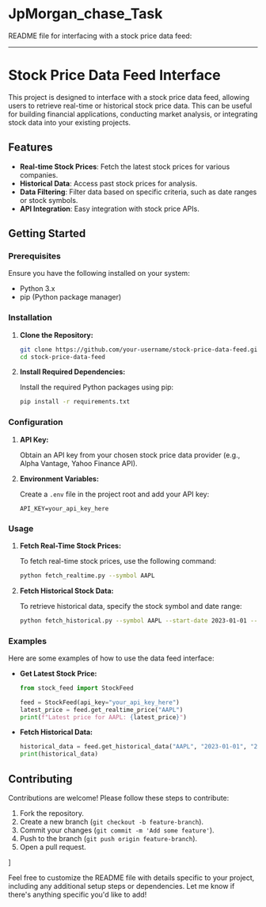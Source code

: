 # JpMorgan_chase_Task
README file for interfacing with a stock price data feed:

---

# Stock Price Data Feed Interface

This project is designed to interface with a stock price data feed, allowing users to retrieve real-time or historical stock price data. This can be useful for building financial applications, conducting market analysis, or integrating stock data into your existing projects.

## Features

- **Real-time Stock Prices**: Fetch the latest stock prices for various companies.
- **Historical Data**: Access past stock prices for analysis.
- **Data Filtering**: Filter data based on specific criteria, such as date ranges or stock symbols.
- **API Integration**: Easy integration with stock price APIs.

## Getting Started

### Prerequisites

Ensure you have the following installed on your system:

- Python 3.x
- pip (Python package manager)

### Installation

1. **Clone the Repository:**

   ```bash
   git clone https://github.com/your-username/stock-price-data-feed.git
   cd stock-price-data-feed
   ```

2. **Install Required Dependencies:**

   Install the required Python packages using pip:

   ```bash
   pip install -r requirements.txt
   ```

### Configuration

1. **API Key:**

   Obtain an API key from your chosen stock price data provider (e.g., Alpha Vantage, Yahoo Finance API).

2. **Environment Variables:**

   Create a `.env` file in the project root and add your API key:

   ```
   API_KEY=your_api_key_here
   ```

### Usage

1. **Fetch Real-Time Stock Prices:**

   To fetch real-time stock prices, use the following command:

   ```bash
   python fetch_realtime.py --symbol AAPL
   ```

2. **Fetch Historical Stock Data:**

   To retrieve historical data, specify the stock symbol and date range:

   ```bash
   python fetch_historical.py --symbol AAPL --start-date 2023-01-01 --end-date 2023-01-31
   ```

### Examples

Here are some examples of how to use the data feed interface:

- **Get Latest Stock Price:**

  ```python
  from stock_feed import StockFeed

  feed = StockFeed(api_key="your_api_key_here")
  latest_price = feed.get_realtime_price("AAPL")
  print(f"Latest price for AAPL: {latest_price}")
  ```

- **Fetch Historical Data:**

  ```python
  historical_data = feed.get_historical_data("AAPL", "2023-01-01", "2023-01-31")
  print(historical_data)
  ```

## Contributing

Contributions are welcome! Please follow these steps to contribute:

1. Fork the repository.
2. Create a new branch (`git checkout -b feature-branch`).
3. Commit your changes (`git commit -m 'Add some feature'`).
4. Push to the branch (`git push origin feature-branch`).
5. Open a pull request.

]

Feel free to customize the README file with details specific to your project, including any additional setup steps or dependencies. Let me know if there's anything specific you'd like to add!
